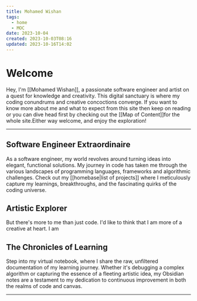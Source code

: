 ```yaml
---
title: Mohamed Wishan
tags:
  - home
  - MOC
date: 2023-10-04
created: 2023-10-03T08:16
updated: 2023-10-16T14:02
---
```


# Welcome
Hey, I'm [[Mohamed Wishan]], a passionate software engineer and artist on a quest for knowledge and creativity. This digital sanctuary is where my coding conundrums and creative concoctions converge. If you want to know more about me and what to expect from this site then keep on reading or you can dive head first by checking out the [[Map of Content]]for the whole site.Either way welcome, and enjoy the exploration!

---

## Software Engineer Extraordinaire
As a software engineer, my world revolves around turning ideas into elegant, functional solutions. My journey in code has taken me through the various landscapes of programming languages, frameworks and algorithmic challenges. Check out my [[homebase|list of projects]] where I meticulously capture my learnings, breakthroughs, and the fascinating quirks of the coding universe.

## Artistic Explorer
But there's more to me than just code. I'd like to think that I am more of a creative at heart. I am

## The Chronicles of Learning
Step into my virtual notebook, where I share the raw, unfiltered documentation of my learning journey. Whether it's debugging a complex algorithm or capturing the essence of a fleeting artistic idea, my Obsidian notes are a testament to my dedication to continuous improvement in both the realms of code and canvas.

---




